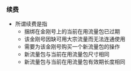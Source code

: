 ### 续费
- 所谓续费是指
  - 捆绑在金刚号上的当前在用流量包已过期
  - 该金刚号因缺可用大宗流量而无法连通使用
  - 需要为该金刚号购买一个新流量包的操作
  - 新流量包与当前在用流量包尺寸相同
  - 新流量包与当前在用流量包有效期长度相同
